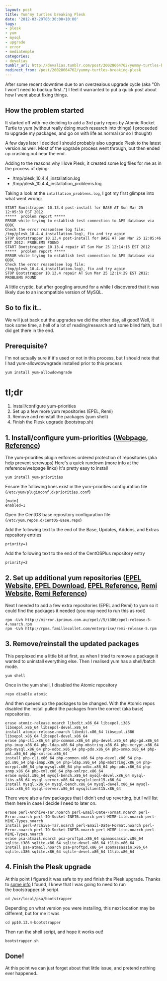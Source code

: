 ```yaml
---
layout: post
title: Yum'my turtles breaking Plesk
date: '2012-03-29T03:30:00+10:00'
tags:
- plesk
- yum
- mysql
- upgrade
- error
- mediatemple
categories:
- devalias
tumblr_url: http://devalias.tumblr.com/post/20028664762/yummy-turtles-breaking-plesk
redirect_from: /post/20028664762/yummy-turtles-breaking-plesk
---
```

After some recent downtime due to an overzealous upgrade cycle (aka "Oh I won't need to backup first..") I feel it warranted to put a quick post about how I went about fixing things.

## How the problem started

It started off with me deciding to add a 3rd party repos by Atomic Rocket Turtle to yum (without really doing much research into things) I proceeded to upgrade my packages, and go on with life as normal (or so I thought)

A few days later I decided I should probably also upgrade Plesk to the latest version as well. Most of the upgrade process went through, but then ended up crashing out near the end.

Adding to the reasons why I love Plesk, it created some log files for me as in the process of dying:

* /tmp/plesk_10.4.4_installation.log
* /tmp/plesk_10.4.4_installation_problems.log

Taking a look at the `intallation_problems.log`, I got my first glimpse into what went wrong:

```
START Bootstrapper 10.13.4 post-install for BASE AT Sun Mar 25 12:05:38 EST 2012
*****  problem report *****
ERROR while trying to establish test connection to APS database via ODBC
Check the error reason(see log file: /tmp/plesk_10.4.4_installation.log), fix and try again
STOP Bootstrapper 10.13.4 post-install for BASE AT Sun Mar 25 12:05:46 EST 2012: PROBLEMS FOUND
START Bootstrapper 10.13.4 repair AT Sun Mar 25 12:14:15 EST 2012
*****  problem report *****
ERROR while trying to establish test connection to APS database via ODBC
Check the error reason(see log file: /tmp/plesk_10.4.4_installation.log), fix and try again
STOP Bootstrapper 10.13.4 repair AT Sun Mar 25 12:14:29 EST 2012: PROBLEMS FOUND
```

A little cryptic, but after googling around for a while I discovered that it was likely due to an incompatible version of MySQL.

## So to fix it..

We will just back out the upgrades we did the other day, all good! Well, it took some time, a hell of a lot of reading/research and some blind faith, but I did get there in the end.

## Prerequisite?

I'm not actually sure if it's used or not in this process, but I should note that I had yum-allowdowngrade installed prior to this process

`yum install yum-allowdowngrade`

# tl;dr

1. Install/configure yum-priorities
2. Set up a few more yum repositories (EPEL, Remi)
3. Remove and reinstall the packages (yum shell)
4. Finish the Plesk upgrade (bootstrap.sh)

## 1. Install/configure yum-priorities ([Webpage](https://wiki.centos.org/PackageManagement/Yum/Priorities), [Reference](http://dev.antoinesolutions.com/yum-priorities))

The yum-priorities plugin enforces ordered protection of repositories (aka help prevent screwups) Here's a quick rundown (more info at the reference/webpage links)
It's pretty easy to install

`yum install yum-priorities`

Ensure the following lines exist in the yum-priorities configuration file (`/etc/yum/pluginconf.d/priorities.conf`)

```
[main]
enabled=1
```

Open the CentOS base repository configuration file (`/etc/yum.repos.d/CentOS-Base.repo`)

Add the following text to the end of the Base, Updates, Addons, and Extras repository entries

```
priority=1
```

Add the following text to the end of the CentOSPlus repository entry

```
priority=2
```

## 2. Set up additional yum repositories ([EPEL Website](https://fedoraproject.org/wiki/EPEL/FAQ#What_is_EPEL.3F), [EPEL Download](http://mirror.sfo12.us.leaseweb.net/epel/), [EPEL Reference](http://dev.antoinesolutions.com/epel-repository), [Remi Website](http://blog.famillecollet.com/pages/Config-en), [Remi Reference](http://dev.antoinesolutions.com/remi-repository))

Next I needed to add a few extra repositories (EPEL and Remi) to yum so it could find the packages it needed (you may need to run this as root)

```
rpm -Uvh http://mirror.iprimus.com.au/epel//5/i386/epel-release-5-4.noarch.rpm
rpm -Uvh http://rpms.famillecollet.com/enterprise/remi-release-5.rpm
```

## 3. Remove/reinstall the updated packages

This perplexed me a little bit at first, as when I tried to remove a package it wanted to uninstall everything else. Then I realised yum has a shell/batch mode.

`yum shell`

Once in the yum shell, I disabled the Atomic repository

`repo disable atomic`

And then queued up the packages to be changed. With the Atomic repos disabled the install pulled the packages from the correct (aka base) repositories.

```
erase atomic-release.noarch libedit.x86_64 libsepol.i386 libsepol.x86_64 libsepol-devel.x86_64
install atomic-release.noarch libedit.x86_64 libsepol.i386 libsepol.x86_64 libsepol-devel.x86_64
erase php-cli.x86_64 php-common.x86_64 php-devel.x86_64 php-gd.x86_64 php-imap.x86_64 php-ldap.x86_64 php-mbstring.x86_64 php-mcrypt.x86_64 php-mysql.x86_64 php-odbc.x86_64 php-pdo.x86_64 php-snmp.x86_64 php-xml.x86_64 php-xmlrpc.x86_64
install php-cli.x86_64 php-common.x86_64 php-devel.x86_64 php-gd.x86_64 php-imap.x86_64 php-ldap.x86_64 php-mbstring.x86_64 php-mcrypt.x86_64 php-mysql.x86_64 php-odbc.x86_64 php-pdo.x86_64 php-snmp.x86_64 php-xml.x86_64 php-xmlrpc.x86_64
erase mysql.x86_64 mysql-bench.x86_64 mysql-devel.x86_64 mysql-libs.x86_64 mysql-server.x86_64 mysqlclient15.x86_64
install mysql.x86_64 mysql-bench.x86_64 mysql-devel.x86_64 mysql-libs.x86_64 mysql-server.x86_64 mysqlclient15.x86_64
```

There were also a few packages that I didn't end up reverting, but I will list them here in case I decide I need to later on.

```
erase perl-Archive-Tar.noarch perl-Email-Date-Format.noarch perl-Error.noarch perl-IO-Socket-INET6.noarch perl-MIME-Lite.noarch perl-MIME-Types.noarch
install perl-Archive-Tar.noarch perl-Email-Date-Format.noarch perl-Error.noarch perl-IO-Socket-INET6.noarch perl-MIME-Lite.noarch perl-MIME-Types.noarch
erase psa-atmail.noarch psa-proftpd.x86_64 spamassassin.x86_64 sqlite.i386 sqlite.x86_64 sqlite-devel.x86_64 t1lib.x86_64
install psa-atmail.noarch psa-proftpd.x86_64 spamassassin.x86_64 sqlite.i386 sqlite.x86_64 sqlite-devel.x86_64 t1lib.x86_64
```

## 4. Finish the Plesk upgrade

At this point I figured it was safe to try and finish the Plesk upgrade. Thanks to [some info](https://mediatemple.net/community/products/dv/204645040/how-do-i-upgrade-plesk) I found, I knew that I was going to need to run the bootstrapper.sh script. 

`cd /usr/local/psa/bootstrapper`

Depending on what version you were installing, this next location may be different, but for me it was

`cd pp10.13.4-bootstrapper`

Then run the shell script, and hope it works out!

`bootstrapper.sh`

## Done!

At this point we can just forget about that little issue, and pretend nothing ever happened..

